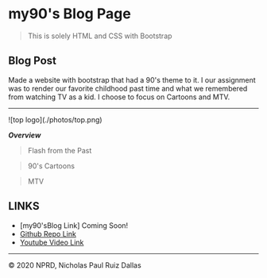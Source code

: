 # my90's Blog Page

> This is solely HTML and CSS with Bootstrap

## Blog Post

Made a website with bootstrap that had a 90's theme to it. I our assignment was to render our favorite childhood past time and what we remembered from watching TV as a kid. I choose to focus on Cartoons and MTV. 
<hr>
![top logo](./photos/top.png)

***Overview***

> Flash from the Past

> 90's Cartoons

> MTV

## LINKS

- [my90'sBlog Link] Coming Soon!
- [Github Repo Link](https://github.com/nicholasd-uci/my90page)
- [Youtube Video Link](https://youtu.be/b8hc3MuRbb4)

- - -
© 2020 NPRD, Nicholas Paul Ruiz Dallas